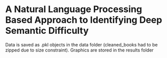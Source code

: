 # A Natural Language Processing Based Approach to Identifying Deep Semantic Difficulty
Data is saved as .pkl objects in the data folder (cleaned_books had to be zipped due to size constraint).
Graphics are stored in the results folder
